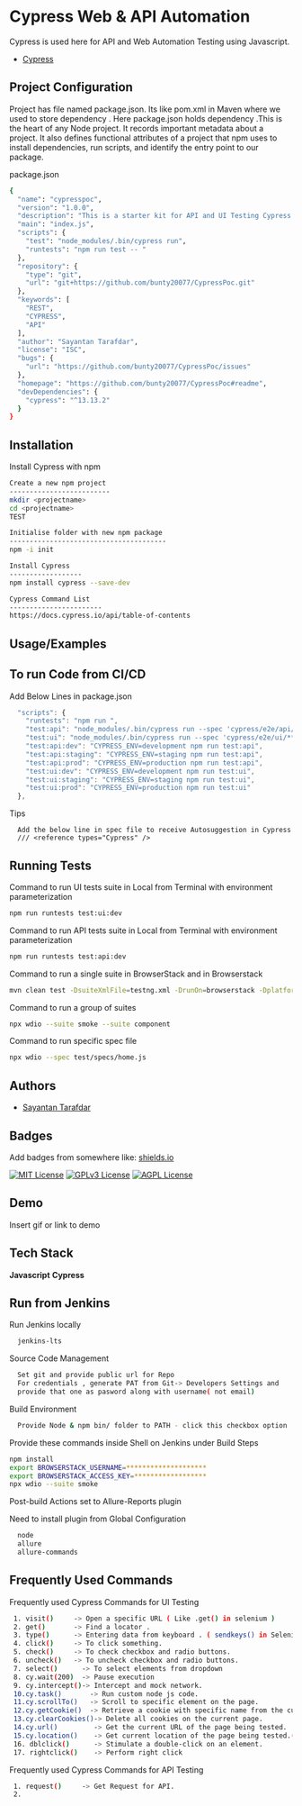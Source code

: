 
# Cypress Web & API Automation

Cypress is used here for API and Web Automation Testing using Javascript.

- [Cypress](https://www.cypress.io/)



## Project Configuration
Project has file named package.json. Its like pom.xml in Maven where we used to store dependency . Here package.json holds dependency .This is the heart of any Node project. It records important metadata about a project.
It also defines functional attributes of a project that npm uses to install dependencies, run scripts, and identify the entry point to our package.

package.json
```bash
{
  "name": "cypresspoc",
  "version": "1.0.0",
  "description": "This is a starter kit for API and UI Testing Cypress with JS",
  "main": "index.js",
  "scripts": {
    "test": "node_modules/.bin/cypress run",
    "runtests": "npm run test -- "
  },
  "repository": {
    "type": "git",
    "url": "git+https://github.com/bunty20077/CypressPoc.git"
  },
  "keywords": [
    "REST",
    "CYPRESS",
    "API"
  ],
  "author": "Sayantan Tarafdar",
  "license": "ISC",
  "bugs": {
    "url": "https://github.com/bunty20077/CypressPoc/issues"
  },
  "homepage": "https://github.com/bunty20077/CypressPoc#readme",
  "devDependencies": {
    "cypress": "^13.13.2"
  }
}


```


## Installation

Install Cypress with npm

```bash
Create a new npm project 
-------------------------
mkdir <projectname>
cd <projectname>
TEST

Initialise folder with new npm package
---------------------------------------
npm -i init

Install Cypress 
------------------
npm install cypress --save-dev

Cypress Command List
-----------------------
https://docs.cypress.io/api/table-of-contents

```
    
## Usage/Examples

To run Code from CI/CD 
-------------------------
Add Below Lines in package.json

```javascript
  "scripts": {
    "runtests": "npm run ",
    "test:api": "node_modules/.bin/cypress run --spec 'cypress/e2e/api/**/*'",
    "test:ui": "node_modules/.bin/cypress run --spec 'cypress/e2e/ui/**/*'",   
    "test:api:dev": "CYPRESS_ENV=development npm run test:api",
    "test:api:staging": "CYPRESS_ENV=staging npm run test:api",
    "test:api:prod": "CYPRESS_ENV=production npm run test:api",
    "test:ui:dev": "CYPRESS_ENV=development npm run test:ui",
    "test:ui:staging": "CYPRESS_ENV=staging npm run test:ui",
    "test:ui:prod": "CYPRESS_ENV=production npm run test:ui"
  },

```
Tips

```
  Add the below line in spec file to receive Autosuggestion in Cypress
  /// <reference types="Cypress" />
```

## Running Tests

Command to run UI tests suite in Local from Terminal with environment parameterization

```bash
npm run runtests test:ui:dev   
```

Command to run API tests suite in Local from Terminal with environment parameterization

```bash
npm run runtests test:api:dev   
```
Command to run a single suite in BrowserStack and in Browserstack

```bash
mvn clean test -DsuiteXmlFile=testng.xml -DrunOn=browserstack -Dplatform=ios 
```
Command to run a group of suites
```bash
npx wdio --suite smoke --suite component
```

Command to run specific spec file
```bash
npx wdio --spec test/specs/home.js
```


## Authors

- [Sayantan Tarafdar](https://github.com/bunty20077)


## Badges

Add badges from somewhere like: [shields.io](https://shields.io/)

[![MIT License](https://img.shields.io/badge/License-MIT-green.svg)](https://choosealicense.com/licenses/mit/)
[![GPLv3 License](https://img.shields.io/badge/License-GPL%20v3-yellow.svg)](https://opensource.org/licenses/)
[![AGPL License](https://img.shields.io/badge/license-AGPL-blue.svg)](http://www.gnu.org/licenses/agpl-3.0)


## Demo

Insert gif or link to demo


## Tech Stack

**Javascript**
**Cypress**



## Run from Jenkins

Run Jenkins locally
```bash
  jenkins-lts
```
Source Code Management
```bash
  Set git and provide public url for Repo
  For credentials , generate PAT from Git-> Developers Settings and 
  provide that one as pasword along with username( not email)
```

Build Environment
```bash
  Provide Node & npm bin/ folder to PATH - click this checkbox option
```

Provide these commands inside Shell on Jenkins under Build Steps
```bash
npm install
export BROWSERSTACK_USERNAME=********************
export BROWSERSTACK_ACCESS_KEY=******************
npx wdio --suite smoke
```

Post-build Actions set to Allure-Reports plugin


Need to install plugin from Global Configuration
```bash
  node
  allure
  allure-commands
```

## Frequently Used Commands

Frequently used Cypress Commands for UI Testing
```bash
 1. visit()     -> Open a specific URL ( Like .get() in selenium )
 2. get()       -> Find a locator .
 3. type()      -> Entering data from keyboard . ( sendkeys() in Selenium)
 4. click()     -> To click something.
 5. check()     -> To check checkbox and radio buttons.
 6. uncheck()   -> To uncheck checkbox and radio buttons.
 7. select()      -> To select elements from dropdown
 8. cy.wait(200)  -> Pause execution
 9. cy.intercept()-> Intercept and mock network.
 10.cy.task()       -> Run custom node js code.
 11.cy.scrollTo()   -> Scroll to specific element on the page.
 12.cy.getCookie()  -> Retrieve a cookie with specific name from the current page.
 13.cy.clearCookies()-> Delete all cookies on the current page.
 14.cy.url()         -> Get the current URL of the page being tested.
 15.cy.location()    -> Get current location of the page being tested.(URL,hostname,pathname)
 16. dblclick()      -> Stimulate a double-click on an element.
 17. rightclick()    -> Perform right click
```

Frequently used Cypress Commands for API Testing
```bash
 1. request()     -> Get Request for API.
 2.  
```

